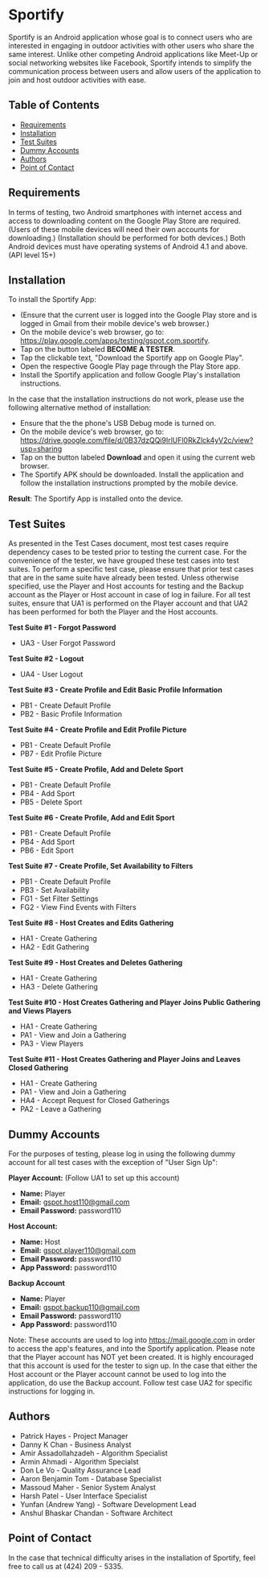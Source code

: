 # Sportify
Sportify is an Android application whose goal is to connect
users who are interested in engaging in outdoor activities 
with other users who share the same interest. 
Unlike other competing Android applications like 
Meet-Up or social networking websites like Facebook, 
Sportify intends to simplify the communication process 
between users and allow users of the application to join and 
host outdoor activities with ease.

## Table of Contents
- [Requirements](#requirements)
- [Installation](#installation)
- [Test Suites](#test-suites)
- [Dummy Accounts](#dummy-accounts)
- [Authors](#authors)
- [Point of Contact](#point-of-contact)

## Requirements
In terms of testing, two Android smartphones with internet access and
access to downloading content on the Google Play Store are required. 
(Users of these mobile devices will need their own accounts for downloading.)
(Installation should be performed for both devices.) Both Android devices 
must have operating systems of Android 4.1 and above. (API level 15+)

## Installation
To install the Sportify App:
* (Ensure that the current user is logged into the Google Play store and 
  is logged in Gmail from their mobile device's web browser.)
* On the mobile device's web browser, go to:
  https://play.google.com/apps/testing/gspot.com.sportify.
* Tap on the button labeled **BECOME A TESTER**.
* Tap the clickable text, "Download the Sportify app on Google Play".
* Open the respective Google Play page through the Play Store app.
* Install the Sportify application and follow Google Play's installation
   instructions.

In the case that the installation instructions do not work, please
use the following alternative method of installation:
* Ensure that the the phone's USB Debug mode is turned on.
* On the mobile device's web browser, go to:
   https://drive.google.com/file/d/0B37dzQQi9IrlUFl0RkZlck4yV2c/view?usp=sharing
* Tap on the button labeled **Download** and open it using the current
   web browser.
* The Sportify APK should be downloaded. Install the application
   and follow the installation instructions prompted by the mobile device.

**Result**: The Sportify App is installed onto the device.

## Test Suites
As presented in the Test Cases document, most test cases require 
dependency cases to be tested prior to testing the current case.
For the convenience of the tester, we have grouped these test cases
into test suites. To perform a specific test case, please ensure that
prior test cases that are in the same suite have already been tested.
Unless otherwise specified, use the Player and Host accounts for testing
and the Backup account as the Player or Host account in case of log in
failure. For all test suites, ensure that UA1 is performed on the
Player account and that UA2 has been performed for both the Player and
the Host accounts.

**Test Suite #1 - Forgot Password**
* UA3 - User Forgot Password

**Test Suite #2 - Logout**
* UA4 - User Logout

**Test Suite #3 - Create Profile and Edit Basic Profile Information**
* PB1 - Create Default Profile
* PB2 - Basic Profile Information

**Test Suite #4 - Create Profile and Edit Profile Picture**
* PB1 - Create Default Profile
* PB7 - Edit Profile Picture

**Test Suite #5 - Create Profile, Add and Delete Sport**
* PB1 - Create Default Profile
* PB4 - Add Sport
* PB5 - Delete Sport

**Test Suite #6 - Create Profile, Add and Edit Sport**
* PB1 - Create Default Profile
* PB4 - Add Sport
* PB6 - Edit Sport

**Test Suite #7 - Create Profile, Set Availability to Filters**
* PB1 - Create Default Profile
* PB3 - Set Availability
* FG1 - Set Filter Settings
* FG2 - View Find Events with Filters

**Test Suite #8 - Host Creates and Edits Gathering**
* HA1 - Create Gathering
* HA2 - Edit Gathering

**Test Suite #9 - Host Creates and Deletes Gathering**
* HA1 - Create Gathering
* HA3 - Delete Gathering

**Test Suite #10 - Host Creates Gathering and Player Joins Public Gathering and Views Players**
* HA1 - Create Gathering
* PA1 - View and Join a Gathering
* PA3 - View Players

**Test Suite #11 - Host Creates Gathering and Player Joins and Leaves Closed Gathering**
* HA1 - Create Gathering
* PA1 - View and Join a Gathering
* HA4 - Accept Request for Closed Gatherings
* PA2 - Leave a Gathering



## Dummy Accounts
For the purposes of testing, please log in using the following dummy account for all test cases with the exception of "User Sign Up":

**Player Account:** (Follow UA1 to set up this account)
* **Name:** Player
* **Email:** gspot.host110@gmail.com
* **Email Password:** password110

**Host Account:** 
* **Name:** Host
* **Email:** gspot.player110@gmail.com
* **Email Password:** password110
* **App Password:** password110

**Backup Account**
* **Name:** Player
* **Email:** gspot.backup110@gmail.com
* **Email Password:** password110
* **App Password:** password110

Note: These accounts are used to log into https://mail.google.com in
      order to access the app's features, and into the Sportify application.
      Please note that the Player account has NOT yet been created. 
      It is highly encouraged that this account is used for the tester
      to sign up. In the case that either the Host account or the Player
      account cannot be used to log into the application, do use 
      the Backup account. Follow test case UA2 for specific instructions
      for logging in.

## Authors

* Patrick Hayes - Project Manager
* Danny K Chan - Business Analyst
* Amir Assadollahzadeh - Algorithm Specialist
* Armin Ahmadi - Algorithm Specialst
* Don Le Vo - Quality Assurance Lead
* Aaron Benjamin Tom - Database Specialist
* Massoud Maher - Senior System Analyst
* Harsh Patel - User Interface Specialist
* Yunfan (Andrew Yang) - Software Development Lead
* Anshul Bhaskar Chandan - Software Architect

## Point of Contact
In the case that  technical difficulty arises in the installation of 
Sportify, feel free to call us at (424) 209 - 5335.
